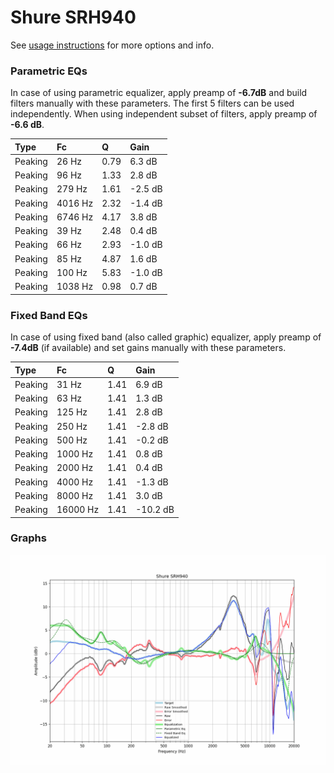 # Shure SRH940
See [usage instructions](https://github.com/jaakkopasanen/AutoEq#usage) for more options and info.

### Parametric EQs
In case of using parametric equalizer, apply preamp of **-6.7dB** and build filters manually
with these parameters. The first 5 filters can be used independently.
When using independent subset of filters, apply preamp of **-6.6 dB**.

| Type    | Fc      |    Q | Gain    |
|:--------|:--------|:-----|:--------|
| Peaking | 26 Hz   | 0.79 | 6.3 dB  |
| Peaking | 96 Hz   | 1.33 | 2.8 dB  |
| Peaking | 279 Hz  | 1.61 | -2.5 dB |
| Peaking | 4016 Hz | 2.32 | -1.4 dB |
| Peaking | 6746 Hz | 4.17 | 3.8 dB  |
| Peaking | 39 Hz   | 2.48 | 0.4 dB  |
| Peaking | 66 Hz   | 2.93 | -1.0 dB |
| Peaking | 85 Hz   | 4.87 | 1.6 dB  |
| Peaking | 100 Hz  | 5.83 | -1.0 dB |
| Peaking | 1038 Hz | 0.98 | 0.7 dB  |

### Fixed Band EQs
In case of using fixed band (also called graphic) equalizer, apply preamp of **-7.4dB**
(if available) and set gains manually with these parameters.

| Type    | Fc       |    Q | Gain     |
|:--------|:---------|:-----|:---------|
| Peaking | 31 Hz    | 1.41 | 6.9 dB   |
| Peaking | 63 Hz    | 1.41 | 1.3 dB   |
| Peaking | 125 Hz   | 1.41 | 2.8 dB   |
| Peaking | 250 Hz   | 1.41 | -2.8 dB  |
| Peaking | 500 Hz   | 1.41 | -0.2 dB  |
| Peaking | 1000 Hz  | 1.41 | 0.8 dB   |
| Peaking | 2000 Hz  | 1.41 | 0.4 dB   |
| Peaking | 4000 Hz  | 1.41 | -1.3 dB  |
| Peaking | 8000 Hz  | 1.41 | 3.0 dB   |
| Peaking | 16000 Hz | 1.41 | -10.2 dB |

### Graphs
![](./Shure%20SRH940.png)